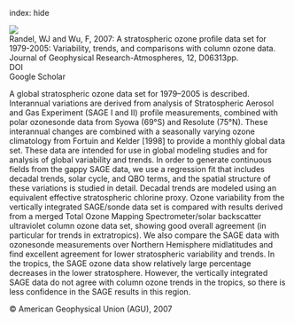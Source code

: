 index: hide

<div class="Citation">
    <div class="Citation-thumb CitationThumb-linked"  data-href="https://doi.org/10.1029/2006jd007339">
      <img src="https://static.claimspace.cloud/climate-study-static/refs/thumbs/9/Randel_and_Wu_2007-thumb.png" />
    </div>

  <div class="Citation-body">
    <div class="Citation-text">Randel, WJ and Wu, F, 2007: A stratospheric ozone profile data set for 1979-2005: Variability, trends, and comparisons with column ozone data. <span class="Article-journal">Journal of Geophysical Research-Atmospheres, </span><span class="Article-volume">12, </span>D06313pp.</div>
    <div class="Citation-links">
      <div class="CitationLink" data-href="https://doi.org/10.1029/2006jd007339">
        <div class="CitationLink-icon CitationLink-Doi"></div>
        <div class="CitationLink-text">DOI</div>
      </div>
      <div class="CitationLink" data-href="https://scholar.google.com/scholar?q=10.1029/2006jd007339">
        <div class="CitationLink-icon CitationLink-Scholar"></div>
        <div class="CitationLink-text">Google Scholar</div>
      </div>
    </div>
  </div>
</div>

A global stratospheric ozone data set for 1979–2005 is described. Interannual variations are derived from analysis of Stratospheric Aerosol and Gas Experiment (SAGE I and II) profile measurements, combined with polar ozonesonde data from Syowa (69°S) and Resolute (75°N). These interannual changes are combined with a seasonally varying ozone climatology from Fortuin and Kelder [1998] to provide a monthly global data set. These data are intended for use in global modeling studies and for analysis of global variability and trends. In order to generate continuous fields from the gappy SAGE data, we use a regression fit that includes decadal trends, solar cycle, and QBO terms, and the spatial structure of these variations is studied in detail. Decadal trends are modeled using an equivalent effective stratospheric chlorine proxy. Ozone variability from the vertically integrated SAGE/sonde data set is compared with results derived from a merged Total Ozone Mapping Spectrometer/solar backscatter ultraviolet column ozone data set, showing good overall agreement (in particular for trends in extratropics). We also compare the SAGE data with ozonesonde measurements over Northern Hemisphere midlatitudes and find excellent agreement for lower stratospheric variability and trends. In the tropics, the SAGE ozone data show relatively large percentage decreases in the lower stratosphere. However, the vertically integrated SAGE data do not agree with column ozone trends in the tropics, so there is less confidence in the SAGE results in this region.

<div class="Citation-copy">
&copy; American Geophysical Union (AGU), 2007
</div>